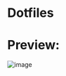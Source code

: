 # Dotfiles
 
 
# Preview:

![image](https://github.com/ART3MISTICAL/dotfiles/assets/68769374/7b2a06b2-67d6-4ced-b558-a6fdc142cd05)

